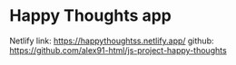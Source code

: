 # Happy Thoughts app
Netlify link: https://happythoughtss.netlify.app/
github: https://github.com/alex91-html/js-project-happy-thoughts
